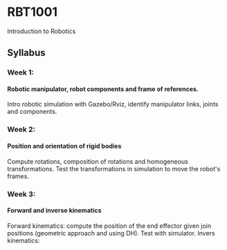 # RBT1001
Introduction to Robotics 

## Syllabus

### Week 1:
#### Robotic manipulator, robot components and frame of references.
Intro robotic simulation with Gazebo/Rviz, identify manipulator links, joints and components.

### Week 2:
#### Position and orientation of rigid bodies
Compute rotations, composition of rotations and homogeneous transformations. 
Test the transformations in simulation to move the robot's frames.

### Week 3:
#### Forward and inverse kinematics
Forward kinematics: compute the position of the end effector given join positions (geometric approach and using DH). Test with simulator.
Invers kinematics:
